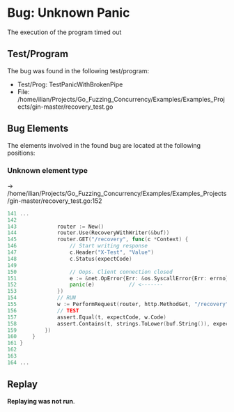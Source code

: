 # Bug: Unknown Panic

The execution of the program timed out

## Test/Program
The bug was found in the following test/program:

- Test/Prog: TestPanicWithBrokenPipe
- File: /home/ilian/Projects/Go_Fuzzing_Concurrency/Examples/Examples_Projects/gin-master/recovery_test.go

## Bug Elements
The elements involved in the found bug are located at the following positions:

###  Unknown element type
-> /home/ilian/Projects/Go_Fuzzing_Concurrency/Examples/Examples_Projects/gin-master/recovery_test.go:152
```go
141 ...
142 
143 			router := New()
144 			router.Use(RecoveryWithWriter(&buf))
145 			router.GET("/recovery", func(c *Context) {
146 				// Start writing response
147 				c.Header("X-Test", "Value")
148 				c.Status(expectCode)
149 
150 				// Oops. Client connection closed
151 				e := &net.OpError{Err: &os.SyscallError{Err: errno}}
152 				panic(e)           // <-------
153 			})
154 			// RUN
155 			w := PerformRequest(router, http.MethodGet, "/recovery")
156 			// TEST
157 			assert.Equal(t, expectCode, w.Code)
158 			assert.Contains(t, strings.ToLower(buf.String()), expectMsg)
159 		})
160 	}
161 }
162 
163 
164 ...
```


## Replay
**Replaying was not run**.

